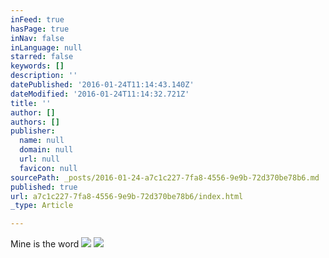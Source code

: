 ```yaml
---
inFeed: true
hasPage: true
inNav: false
inLanguage: null
starred: false
keywords: []
description: ''
datePublished: '2016-01-24T11:14:43.140Z'
dateModified: '2016-01-24T11:14:32.721Z'
title: ''
author: []
authors: []
publisher:
  name: null
  domain: null
  url: null
  favicon: null
sourcePath: _posts/2016-01-24-a7c1c227-7fa8-4556-9e9b-72d370be78b6.md
published: true
url: a7c1c227-7fa8-4556-9e9b-72d370be78b6/index.html
_type: Article

---
```

Mine is the word
![](https://the-grid-user-content.s3-us-west-2.amazonaws.com/fb2ffa5e-6416-48bc-b5b9-aca70dfd8e7d.jpg)
![](https://the-grid-user-content.s3-us-west-2.amazonaws.com/4a2a8ac3-ad16-4d20-a968-48333eb0d269.jpg)